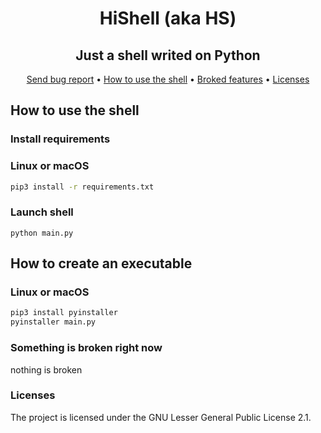 <p align="center">
  <h1 align="center">HiShell (aka HS)</h1>
</p>
<p align="center">
  <h2 align="center">Just a shell writed on Python</h2>
</p>
<p align="center">
  <a href="https://github.com/coffee100percnt/HIGHSHELL/issues">Send bug report</a>
  •
  <a href="https://github.com/coffee100percnt/HIGHSHELL/#how-to-use-the-shell">How to use the shell</a>
  •
  <a href="https://github.com/coffee100percnt/HIGHSHELL#something-is-broken-right-now">Broked features</a>
  •
  <a href="https://github.com/coffee100percnt/HIGHSHELL#licenses">Licenses</a>
</p>

## How to use the shell
### Install requirements
### Linux or macOS
```bash
pip3 install -r requirements.txt
```
### Launch shell
```
python main.py
```

## How to create an executable
### Linux or macOS
```bash
pip3 install pyinstaller
pyinstaller main.py
```
### Something is broken right now
nothing is broken
### Licenses
The project is licensed under the GNU Lesser General Public License 2.1.
